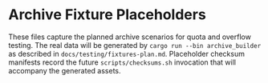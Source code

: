 # Archive Fixture Placeholders

These files capture the planned archive scenarios for quota and overflow testing.
The real data will be generated by `cargo run --bin archive_builder` as described in
`docs/testing/fixtures-plan.md`. Placeholder checksum manifests record the future
`scripts/checksums.sh` invocation that will accompany the generated assets.

